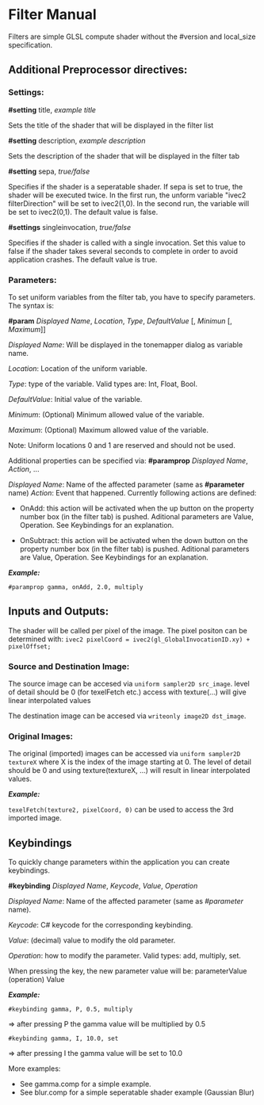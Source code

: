 # Filter ManualFilters are simple GLSL compute shader without the #version and local_size specification.## Additional Preprocessor directives:### Settings:**#setting** title, *example title*Sets the title of the shader that will be displayed in the filter list**#setting** description, *example description*Sets the description of the shader that will be displayed in the filter tab**#setting** sepa, *true/false*Specifies if the shader is a seperatable shader. If sepa is set to true, the shader will be executed twice. In the first run, the unform variable "ivec2 filterDirection" will be set to ivec2(1,0). In the second run, the variable will be set to ivec2(0,1). The default value is false.**#settings** singleinvocation, *true/false*Specifies if the shader is called with a single invocation. Set this value tofalse if the shader takes several seconds to complete in order to avoid application crashes.The default value is true.### Parameters:To set uniform variables from the filter tab, you have to specify parameters.The syntax is:**#param** *Displayed Name*, *Location*, *Type*, *DefaultValue* [, *Minimun* [, *Maximum*]]*Displayed Name*: Will be displayed in the tonemapper dialog as variable name.*Location*: Location of the uniform variable.*Type*: type of the variable. Valid types are: Int, Float, Bool.*DefaultValue*: Initial value of the variable.*Minimum*: (Optional) Minimum allowed value of the variable.*Maximum*: (Optional) Maximum allowed value of the variable.Note: Uniform locations 0 and 1 are reserved and should not be used.Additional properties can be specified via:**#paramprop** *Displayed Name*, *Action*, ...*Displayed Name*: Name of the affected parameter (same as **#parameter** name)*Action*: Event that happened. Currently following actions are defined:    - OnAdd: this action will be activated when the up button on the property number box (in the filter tab) is pushed. Aditional parameters are Value, Operation. See Keybindings for an explanation.    - OnSubtract: this action will be activated when the down button on the property number box (in the filter tab) is pushed. Aditional parameters are Value, Operation. See Keybindings for an explanation.***Example:***`#paramprop gamma, onAdd, 2.0, multiply`## Inputs and Outputs:The shader will be called per pixel of the image. The pixel positon can be determinedwith: `ivec2 pixelCoord = ivec2(gl_GlobalInvocationID.xy) + pixelOffset;`### Source and Destination Image:The source image can be accesed via `uniform sampler2D src_image`.level of detail should be 0 (for texelFetch etc.)access with texture(...) will give linear interpolated valuesThe destination image can be accesed via `writeonly image2D dst_image`.### Original Images:The original (imported) images can be accessed via `uniform sampler2D textureX` where X is the index of the imagestarting at 0. The level of detail should be 0 and using texture(textureX, ...) will result in linear interpolated values. ***Example:***`texelFetch(texture2, pixelCoord, 0)` can be used to access the 3rd imported image.## KeybindingsTo quickly change parameters within the application you can create keybindings.**#keybinding** *Displayed Name*, *Keycode*, *Value*, *Operation**Displayed Name*: Name of the affected parameter (same as *#parameter* name).*Keycode*: C# keycode for the corresponding keybinding.*Value*: (decimal) value to modify the old parameter.*Operation*: how to modify the parameter. Valid types: add, multiply, set.When pressing the key, the new parameter value will be: parameterValue (operation) Value***Example:***`#keybinding gamma, P, 0.5, multiply`=> after pressing P the gamma value will be multiplied by 0.5`#keybinding gamma, I, 10.0, set`=> after pressing I the gamma value will be set to 10.0More examples:* See gamma.comp for a simple example.* See blur.comp for a simple seperatable shader example (Gaussian Blur) 